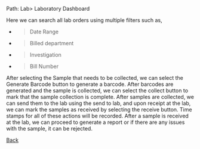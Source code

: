 Path: Lab> Laboratory Dashboard

Here we can search all lab orders using multiple filters such as,
* > Date Range
* > Billed department
* > Investigation
* > Bill Number

After selecting the Sample that needs to be collected, we can select the Generate Barcode button to generate a barcode. After barcodes are generated and the sample is collected, we can select the collect button to mark that the sample collection is complete. After samples are collected, we can send them to the lab using the send to lab, and upon receipt at the lab, we can mark the samples as received by selecting the receive button. Time stamps for all of these actions will be recorded. After a sample is received at the lab, we can proceed to generate a report or if there are any issues with the sample, it can be rejected. 


[Back](https://github.com/hmislk/hmis/wiki)
